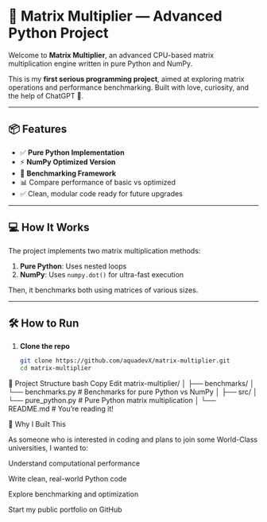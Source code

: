 # 🚀 Matrix Multiplier — Advanced Python Project

Welcome to **Matrix Multiplier**, an advanced CPU-based matrix multiplication engine written in pure Python and NumPy.

This is my **first serious programming project**, aimed at exploring matrix operations and performance benchmarking. Built with love, curiosity, and the help of ChatGPT 🤖.

---

## 📦 Features

- ✅ **Pure Python Implementation**  
- ⚡ **NumPy Optimized Version**  
- 🧪 **Benchmarking Framework**  
- 📊 Compare performance of basic vs optimized  
- ✅ Clean, modular code ready for future upgrades

---

## 💻 How It Works

The project implements two matrix multiplication methods:

1. **Pure Python**: Uses nested loops  
2. **NumPy**: Uses `numpy.dot()` for ultra-fast execution

Then, it benchmarks both using matrices of various sizes.

---

## 🛠️ How to Run

1. **Clone the repo**
   ```bash
   git clone https://github.com/aquadevX/matrix-multiplier.git
   cd matrix-multiplier
📂 Project Structure
bash
Copy
Edit
matrix-multiplier/
│
├── benchmarks/
│   └── benchmarks.py       # Benchmarks for pure Python vs NumPy
│
├── src/
│   └── pure_python.py      # Pure Python matrix multiplication
│
└── README.md               # You’re reading it!

🧠 Why I Built This


As someone who is interested in coding and plans to join some World-Class universities, I wanted to:

Understand computational performance

Write clean, real-world Python code

Explore benchmarking and optimization

Start my public portfolio on GitHub
